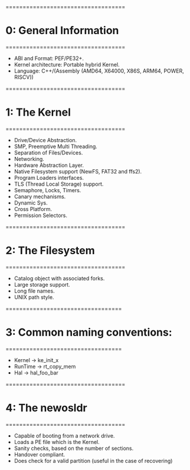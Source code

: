 ===================================

# 0: General Information

===================================

- ABI and Format: PEF/PE32+.
- Kernel architecture: Portable hybrid Kernel.
- Language: C++/(Assembly (AMD64, X64000, X86S, ARM64, POWER, RISCV))

===================================

# 1: The Kernel

===================================

- Drive/Device Abstraction.
- SMP, Preemptive Multi Threading.
- Separation of Files/Devices.
- Networking.
- Hardware Abstraction Layer.
- Native Filesystem support (NewFS, FAT32 and ffs2).
- Program Loaders interfaces.
- TLS (Thread Local Storage) support.
- Semaphore, Locks, Timers.
- Canary mechanisms.
- Dynamic Sys.
- Cross Platform.
- Permission Selectors.

===================================

# 2: The Filesystem

===================================

- Catalog object with associated forks.
- Large storage support.
- Long file names.
- UNIX path style.

==================================

# 3: Common naming conventions:

==================================

- Kernel -> ke_init_x
- RunTime -> rt_copy_mem
- Hal -> hal_foo_bar

===================================

# 4: The newosldr

===================================

- Capable of booting from a network drive.
- Loads a PE file which is the Kernel.
- Sanity checks, based on the number of sections.
- Handover compliant.
- Does check for a valid partition (useful in the case of recovering)
